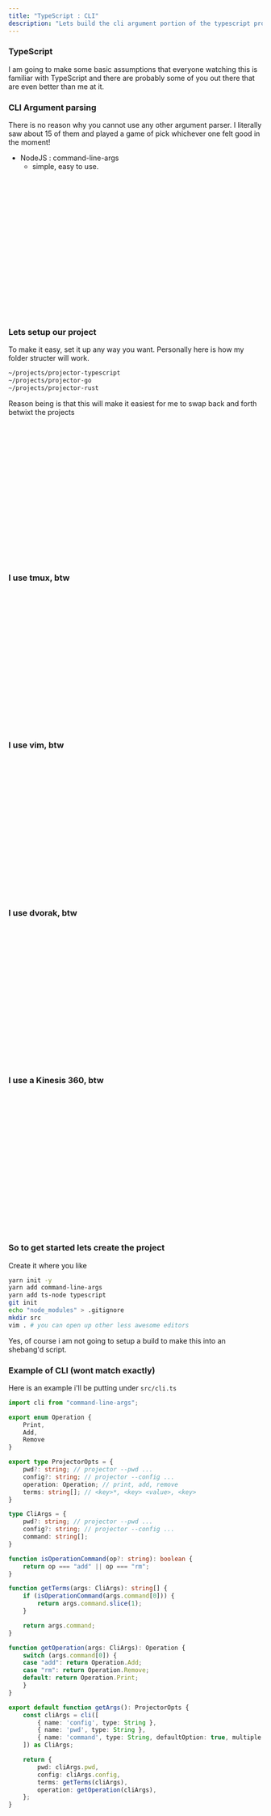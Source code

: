 ```yaml
---
title: "TypeScript : CLI"
description: "Lets build the cli argument portion of the typescript program"
---
```


### TypeScript
I am going to make some basic assumptions that everyone watching this is
familiar with TypeScript and there are probably some of you out there that are
even better than me at it.

### CLI Argument parsing
There is no reason why you cannot use any other argument parser.  I literally
saw about 15 of them and played a game of pick whichever one felt good in the
moment!

- NodeJS : command-line-args
  - simple, easy to use.

<br />
<br />
<br />
<br />
<br />
<br />
<br />
<br />
<br />
<br />
<br />
<br />
<br />
<br />
<br />
<br />

### Lets setup our project
To make it easy, set it up any way you want.  Personally here is how my folder
structer will work.

```bash
~/projects/projector-typescript
~/projects/projector-go
~/projects/projector-rust
```

Reason being is that this will make it easiest for me to swap back and forth
betwixt the projects

<br />
<br />
<br />
<br />
<br />
<br />
<br />
<br />
<br />
<br />
<br />
<br />
<br />
<br />
<br />
<br />

### I use tmux, btw

<br />
<br />
<br />
<br />
<br />
<br />
<br />
<br />
<br />
<br />
<br />
<br />
<br />
<br />
<br />
<br />

### I use vim, btw

<br />
<br />
<br />
<br />
<br />
<br />
<br />
<br />
<br />
<br />
<br />
<br />
<br />
<br />
<br />
<br />

### I use dvorak, btw

<br />
<br />
<br />
<br />
<br />
<br />
<br />
<br />
<br />
<br />
<br />
<br />
<br />
<br />
<br />
<br />

### I use a Kinesis 360, btw

<br />
<br />
<br />
<br />
<br />
<br />
<br />
<br />
<br />
<br />
<br />
<br />
<br />
<br />
<br />
<br />

### So to get started lets create the project
Create it where you like

```bash
yarn init -y
yarn add command-line-args
yarn add ts-node typescript
git init
echo "node_modules" > .gitignore
mkdir src
vim . # you can open up other less awesome editors
```

Yes, of course i am not going to setup a build to make this into an shebang'd
script.

### Example of CLI (wont match exactly)

Here is an example i'll be putting under `src/cli.ts`

```typescript
import cli from "command-line-args";

export enum Operation {
    Print,
    Add,
    Remove
}

export type ProjectorOpts = {
    pwd?: string; // projector --pwd ...
    config?: string; // projector --config ...
    operation: Operation; // print, add, remove
    terms: string[]; // <key>*, <key> <value>, <key>
}

type CliArgs = {
    pwd?: string; // projector --pwd ...
    config?: string; // projector --config ...
    command: string[];
}

function isOperationCommand(op?: string): boolean {
    return op === "add" || op === "rm";
}

function getTerms(args: CliArgs): string[] {
    if (isOperationCommand(args.command[0])) {
        return args.command.slice(1);
    }

    return args.command;
}

function getOperation(args: CliArgs): Operation {
    switch (args.command[0]) {
    case "add": return Operation.Add;
    case "rm": return Operation.Remove;
    default: return Operation.Print;
    }
}

export default function getArgs(): ProjectorOpts {
    const cliArgs = cli([
        { name: 'config', type: String },
        { name: 'pwd', type: String },
        { name: 'command', type: String, defaultOption: true, multiple: true },
    ]) as CliArgs;

    return {
        pwd: cliArgs.pwd,
        config: cliArgs.config,
        terms: getTerms(cliArgs),
        operation: getOperation(cliArgs),
    };
}
```

<br />
<br />
<br />
<br />
<br />
<br />
<br />
<br />
<br />
<br />
<br />
<br />
<br />
<br />
<br />
<br />


